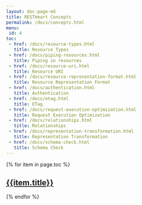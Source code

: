 ```yaml
---
layout: doc-page-md
title: RESTHeart Concepts
permalink: /docs/concepts.html
menu:
 id: 4
toc:
 - href: /docs/resource-types.html
   title: Resource Types
 - href: /docs/piping-resources.html
   title: Piping in resources
 - href: /docs/resource-uri.html
   title: Resource URI
 - href: /docs/resource-representation-format.html
   title: Resource Representation Format
 - href: /docs/authentication.html
   title: Authentication
 - href: /docs/etag.html
   title: ETag
 - href: /docs/request-execution-optimization.html
   title: Request Execution Optimization
 - href: /docs/relationships.html
   title: Relationships
 - href: /docs/representation-transformation.html
   title: Representation Transformation
 - href: /docs/schema-check.html
   title: Schema Check
---
```


{% for item in page.toc %}

## [{{item.title}}]({{item.href}})

{% endfor %}